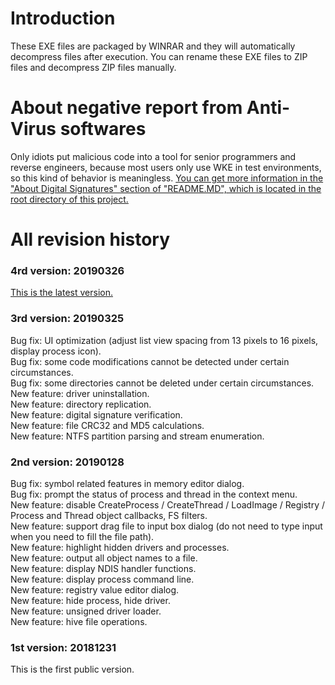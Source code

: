 # Introduction
These EXE files are packaged by WINRAR and they will automatically decompress files after execution. You can rename these EXE files to ZIP files and decompress ZIP files manually.
# About negative report from Anti-Virus softwares
Only idiots put malicious code into a tool for senior programmers and reverse engineers, because most users only use WKE in test environments, so this kind of behavior is meaningless. [You can get more information in the "About Digital Signatures" section of "README.MD", which is located in the root directory of this project.](../README.md#about-digital-signature)
# All revision history
### 4rd version: 20190326
[This is the latest version.](../README.md#current-version-20190326)
### 3rd version: 20190325
Bug fix: UI optimization (adjust list view spacing from 13 pixels to 16 pixels, display process icon).  
Bug fix: some code modifications cannot be detected under certain circumstances.  
Bug fix: some directories cannot be deleted under certain circumstances.  
New feature: driver uninstallation.  
New feature: directory replication.  
New feature: digital signature verification.  
New feature: file CRC32 and MD5 calculations.  
New feature: NTFS partition parsing and stream enumeration.  
### 2nd version: 20190128
Bug fix: symbol related features in memory editor dialog.  
Bug fix: prompt the status of process and thread in the context menu.  
New feature: disable CreateProcess / CreateThread / LoadImage / Registry / Process and Thread object callbacks, FS filters.  
New feature: support drag file to input box dialog (do not need to type input when you need to fill the file path).  
New feature: highlight hidden drivers and processes.  
New feature: output all object names to a file.  
New feature: display NDIS handler functions.  
New feature: display process command line.  
New feature: registry value editor dialog.  
New feature: hide process, hide driver.  
New feature: unsigned driver loader.  
New feature: hive file operations.  
### 1st version: 20181231
This is the first public version.
